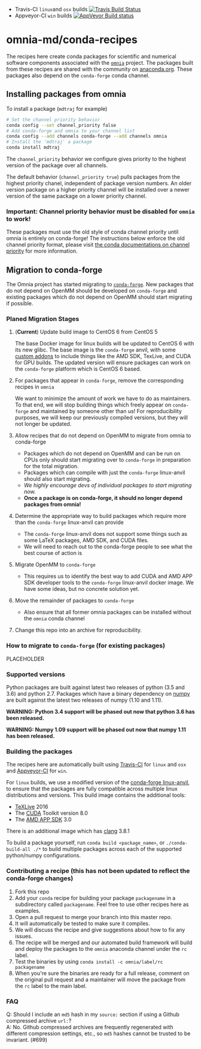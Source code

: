 * Travis-CI `linux`and `osx` builds [![Travis Build Status](https://travis-ci.org/omnia-md/conda-recipes.svg?branch=master)](https://travis-ci.org/omnia-md/conda-recipes)
* Appveyor-CI `win` builds [![AppVeyor Build status](https://ci.appveyor.com/api/projects/status/fyjgl66t943tf2yg/branch/master?svg=true)](https://ci.appveyor.com/project/jchodera/conda-recipes/branch/master)


# omnia-md/conda-recipes

The recipes here create conda packages for scientific and numerical software components associated with the [`omnia`](http://omnia.md) project.
The packages built from these recipes are shared with the community on [anaconda.org](https://anaconda.org/omnia). 
These packages also depend on the `conda-forge` conda channel.

## Installing packages from omnia

To install a package (`mdtraj` for example)
```bash
# Set the channel priority behavior
conda config --set channel_priority false
# Add conda-forge and omnia to your channel list
conda config --add channels conda-forge --add channels omnia
# Install the 'mdtraj' a package
conda install mdtraj
```

The `channel_priority` behavior we configure gives priority to the highest version of the package over all channels.
 
The default behavior (`channel_priority true`) pulls packages from the highest priority chanel, independent of package 
version numbers. An older version package on a higher priority channel will be installed over a newer version 
of the same package on a lower priority channel.

### Important: Channel priority behavior must be disabled for `omnia` to work!

These packages must use the old style of conda channel priority until omnia is entirely on conda-forge!
The instructions below enforce the old channel priority format, please visit 
[the conda documentations on channel priority](https://conda.io/docs/channels.html) 
for more information.

## Migration to conda-forge
The Omnia project has started migrating to [`conda-forge`](https://conda-forge.github.io/). New packages that 
 do not depend on OpenMM should be developed on `conda-forge` and existing packages which do not depend on OpenMM 
 should start migrating if possible.

### Planed Migration Stages

1. (**Current**) Update build image to CentOS 6 from CentOS 5

    The base Docker image for linux builds will be updated to CentOS 6 with its new glibc. The base image is the 
    `conda-forge` anvil, with some [custom addons](https://hub.docker.com/r/jchodera/omnia-linux-anvil/~/dockerfile/) 
    to include things like the AMD SDK, TexLive, and CUDA for GPU builds. The updated version will ensure packages 
    can work on the `conda-forge` platform which is CentOS 6 based.
    
1. For packages that appear in `conda-forge`, remove the corresponding recipes in `omnia`

    We want to minimize the amount of work we have to do as maintainers. To that end, we will stop building things 
    which freely appear on `conda-forge` and maintained by someone other than us!
    For reproducibility purposes, we will keep our previously compiled versions, but they will not longer be updated.  
     
1. Allow recipes that do not depend on OpenMM to migrate from omnia to conda-forge

   * Packages which do not depend on OpenMM and can be run on CPUs only should start migrating over to `conda-forge` 
   in preparation for the total migration. 
   * Packages which can compile with just the `conda-forge` linux-anvil should also start migrating.
   * *We highly encourage devs of individual packages to start migrating now.* 
   * **Once a package is on conda-forge, it should no longer depend packages from omnia!**

1. Determine the appropriate way to build packages which require more than the `conda-forge` linux-anvil can provide

   * The `conda-forge` linux-anvil does not support some things such as some LaTeX packages, AMD SDK, and CUDA files. 
   * We will need to reach out to the conda-forge people to see what the best course of action is
   
1. Migrate OpenMM to `conda-forge`

    * This requires us to identify the best way to add CUDA and AMD APP SDK developer tools to the `conda-forge` 
      linux-anvil docker image. We have some ideas, but no concrete solution yet.

1. Move the remainder of packages to `conda-forge`
   * Also ensure that all former omnia packages can be installed without the `omnia` conda channel  

1. Change this repo into an archive for reproducibility.

### How to migrate to `conda-forge` (for existing packages)

PLACEHOLDER

### Supported versions

Python packages are built against latest two releases of python (3.5 and 3.6) and python 2.7.
Packages which have a binary dependency on [numpy](http://www.numpy.org/) are built against the latest two releases of numpy (1.10 and 1.11).

**WARNING: Python 3.4 support will be phased out now that python 3.6 has been released.**

**WARNING: Numpy 1.09 support will be phased out now that numpy 1.11 has been released.**

### Building the packages

The recipes here are automatically built using [Travis-CI](https://travis-ci.org/) for `linux` and `osx` and [Appveyor-CI](http://www.appveyor.com/) for `win`.

For `linux` builds, we use a modified version of the 
[conda-forge linux-anvil](https://github.com/omnia-md/omnia-linux-anvil/blob/master/Dockerfile), 
to ensure that the packages are fully compatible across multiple linux distributions and versions.
This build image contains the additional tools:
* [TeXLive](https://www.tug.org/texlive/) 2016
* The [CUDA](https://developer.nvidia.com/cuda-toolkit) Toolkit version 8.0
* The [AMD APP SDK](http://developer.amd.com/tools-and-sdks/opencl-zone/amd-accelerated-parallel-processing-app-sdk/) 3.0

There is an additional image which has [clang](http://clang.llvm.org/) 3.8.1 

To build a package yourself, run `conda build <package_name>`, or `./conda-build-all ./*` to build multiple packages across each of the supported python/numpy configurations.

### Contributing a recipe (this has not been updated to reflect the conda-forge changes)

1. Fork this repo
2. Add your `conda` recipe for building your package `packagename` in a subdirectory called `packagename`. Feel free to use other recipes here as examples.
3. Open a pull request to merge your branch into this master repo.
4. It will automatically be tested to make sure it compiles.
5. We will discuss the recipe and give suggestions about how to fix any issues.
6. The recipe will be merged and our automated build framework will build
   and deploy the packages to the `omnia` anaconda channel under the `rc` label.
7. Test the binaries by using `conda install -c omnia/label/rc packagename`
8. When you're sure the binaries are ready for a full release, comment on the
   original pull request and a maintainer will move the package from the `rc`
   label to the main label.

### FAQ

Q: Should I include an `md5` hash in my `source:` section if using a Github compressed archive `url:`?  
A: No. Github compressed archives are frequently regenerated with different compression settings, etc., so `md5` hashes cannot be trusted to be invariant. (#699)
